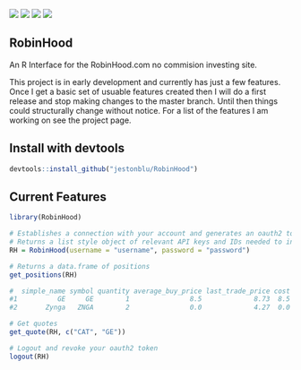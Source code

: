 ![](https://travis-ci.org/JestonBlu/RobinHood.svg?branch=master)
![](https://img.shields.io/github/downloads/JestonBlu/RobinHood/total.svg)
![](https://img.shields.io/badge/development-active-blue.svg)
![](https://img.shields.io/github/commit-activity/4w/JestonBlu/RobinHood.svg)

## RobinHood
An R Interface for the RobinHood.com no commision investing site.

This project is in early development and currently has just a few features. Once I get a basic set of usuable features created then I will do a first release and stop making changes to the master branch. Until then things could structurally change without notice. For a list of the features I am working on see the project page.

## Install with devtools
```r
devtools::install_github("jestonblu/RobinHood")
```


## Current Features
```r
library(RobinHood)

# Establishes a connection with your account and generates an oauth2 token
# Returns a list style object of relevant API keys and IDs needed to interact with your account
RH = RobinHood(username = "username", password = "password")

# Returns a data.frame of positions
get_positions(RH)

#  simple_name symbol quantity average_buy_price last_trade_price cost current_value          updated_at
#1          GE     GE        1               8.5             8.73  8.5          8.73 2019-01-10 04:19:01
#2       Zynga   ZNGA        2               0.0             4.27  0.0          8.54 2019-01-06 16:44:03

# Get quotes
get_quote(RH, c("CAT", "GE"))

# Logout and revoke your oauth2 token
logout(RH)

```
